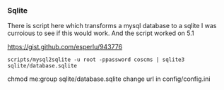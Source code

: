 ### Sqlite

There is script here which transforms a mysql database to a sqlite
I was curroious to see if this would work. And the script worked on 5.1

https://gist.github.com/esperlu/943776


    scripts/mysql2sqlite -u root -ppassword coscms | sqlite3 sqlite/database.sqlite
   chmod me:group sqlite/database.sqlite
   change url in config/config.ini

